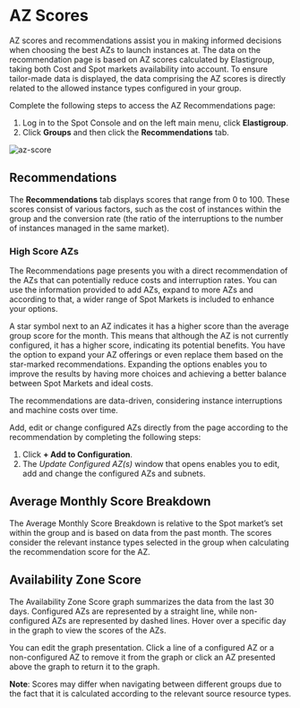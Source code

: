 # AZ Scores 

AZ scores and recommendations assist you in making informed decisions when choosing the best AZs to launch instances at. The data on the recommendation page is based on AZ scores calculated by Elastigroup, taking both Cost and Spot markets availability into account. To ensure tailor-made data is displayed, the data comprising the AZ scores is directly related to the allowed instance types configured in your group.  

Complete the following steps to access the AZ Recommendations page: 

1. Log in to the Spot Console and on the left main menu, click **Elastigroup**. 
2. Click **Groups** and then click the **Recommendations** tab. 

![az-score](https://github.com/spotinst/help/assets/106514736/cc9d29af-cfdf-467c-8dea-e679c81e4602)

## Recommendations  

The **Recommendations** tab displays scores that range from 0 to 100. These scores consist of various factors, such as the cost of instances within the group and the conversion rate (the ratio of the interruptions to the number of instances managed in the same market).  

### High Score AZs  

The Recommendations page presents you with a direct recommendation of the AZs that can potentially reduce costs and interruption rates. You can use the information provided to add AZs, expand to more AZs and according to that, a wider range of Spot Markets is included to enhance your options.  

A star symbol next to an AZ indicates it has a higher score than the average group score for the month. This means that although the AZ is not currently configured, it has a higher score, indicating its potential benefits. You have the option to expand your AZ offerings or even replace them based on the star-marked recommendations. Expanding the options enables you to improve the results by having more choices and achieving a better balance between Spot Markets and ideal costs. 

The recommendations are data-driven, considering instance interruptions and machine costs over time. 

Add, edit or change configured AZs directly from the page according to the recommendation by completing the following steps:  

1. Click **+ Add to Configuration**. 
2. The _Update Configured AZ(s)_ window that opens enables you to edit, add and change the configured AZs and subnets.  

## Average Monthly Score Breakdown 

The Average Monthly Score Breakdown is relative to the Spot market’s set within the group and is based on data from the past month. The scores consider the relevant instance types selected in the group when calculating the recommendation score for the AZ. 

## Availability Zone Score 

The Availability Zone Score graph summarizes the data from the last 30 days. Configured AZs are represented by a straight line, while non-configured AZs are represented by dashed lines. Hover over a specific day in the graph to view the scores of the AZs.  

You can edit the graph presentation. Click a line of a configured AZ or a non-configured AZ to remove it from the graph or click an AZ presented above the graph to return it to the graph.  

**Note**: Scores may differ when navigating between different groups due to the fact that it is calculated according to the relevant source resource types.  

 

 

